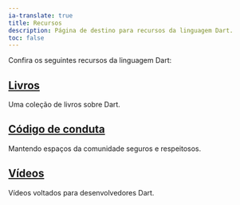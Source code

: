 ```yaml
---
ia-translate: true
title: Recursos
description: Página de destino para recursos da linguagem Dart.
toc: false
---
```


Confira os seguintes recursos da linguagem Dart:

<div class="card-grid">
  <div class="card">
    <h2><a href="/resources/books">Livros</a></h2>
    <p>Uma coleção de livros sobre Dart.</p>
  </div>

  <div class="card">
    <h2><a href="/code-of-conduct">Código de conduta</a></h2>
    <p>Mantendo espaços da comunidade seguros e respeitosos.</p>
  </div>

  <div class="card">
    <h2><a href="/resources/videos">Vídeos</a></h2>
    <p>Vídeos voltados para desenvolvedores Dart.</p>
  </div>
</div>
